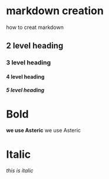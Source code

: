 # markdown creation
how to creat markdown

## 2 level heading
### 3 level heading
#### 4 level heading
##### 5 level heading
# Bold
**we use Asteric** 
     we use Asteric 

# Italic
*this is italic*
